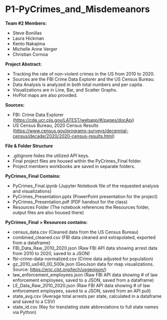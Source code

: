 # P1-PyCrimes_and_Misdemeanors

**Team #2 Members:**
- Steve Bonillas
- Laura Hickman
- Kento Nakajima
- Michelle Anne Verger
- Christian Cornoa

**Project Abstract:**
- Tracking the rate of non-violent crimes in the US from 2010 to 2020.
- Sources are the FBI Crime Data Explorer and the US Census Bureau.
- Data Analysis is analyzed in both total numbers and per capita.
- Visualizations are in Line, Bar, and Scatter Graphs.
- HvPlot maps are also provided.

**Sources:**
- FBI: Crime Data Explorer (https://cde.ucr.cjis.gov/LATEST/webapp/#/pages/docApi)
- US Census Bureau, 2020 Census Results (https://www.census.gov/programs-surveys/decennial-census/decade/2020/2020-census-results.html)

**File & Folder Structure**
- .gitignore hides the utilized API keys.
- Final project files are housed within the PyCrimes_Final folder.
- Project members workbooks are saved in separate folders.

**PyCrimes_Final Contains:**
- PyCrimes_Final.ipynb (Jupyter Notebook file of the requested analysis and visualizations)
- PyCrimes_Presentation.pptx (PowerPoint presentation for the project)
- PyCrimes_Presentation.pdf (PDF handout for the class)
- Resources Folder (The notebook references the Resources folder, output files are also housed there)

**PyCrimes_Final > Resources contains:**
- census_data.csv (Cleaned data from the US Census Bureau)
- combined_cleaned.csv (FBI data cleaned and extrapolated, exported from a dataframe)
- FBI_Data_Raw_2010_2020.json (Raw FBI API data showing arrest data from 2010 to 2020, saved to a JSON)
- fbi-crime-data-normalized.csv (Crime data adjusted for population)
- gz_2010_us040_00_500k.json (GeoJson data for map visualizations. Source: https://eric.clst.org/tech/usgeojson/)
- law_enforcement_employees.json (Raw FBI API data showing # of law enforcement employees, saved to a JSON, saved from a dataframe)
- LE_Data_Raw_2010_2020.json (Raw FBI API data showing # of law enforcement employees, saved to a JSON, saved from an API pull)
- state_avg.csv (Average total arrests per state, calculated in a dataframe and saved to a CSV)
- state_id.csv (Key for translating state abbreviations to full state names via Python)

